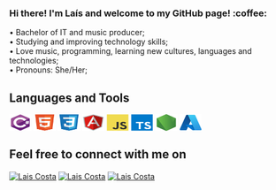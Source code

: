 <div align="left">

<h3>Hi there! I'm Laís and welcome to my GitHub page! 	:coffee:</h3>
  </div>  
• Bachelor of IT and music producer;<br>
• Studying and improving technology skills;<br>
• Love music, programming, learning new cultures, languages and technologies;<br>
• Pronouns: She/Her;<br> 
  
<h2>Languages and Tools</h2>

<a href="https://docs.microsoft.com/pt-br/dotnet/csharp/" target="blank"><img align="center" src="https://github.com/devicons/devicon/blob/master/icons/csharp/csharp-original.svg" alt="LCL-CSHARP" height="30" width="40" /></a>
<a href="https://developer.mozilla.org/pt-BR/docs/Web/HTML" target="blank"><img align="center" src="https://github.com/devicons/devicon/blob/master/icons/html5/html5-original.svg" alt="LCL-HMTL" height="30" width="40" /></a>
<a href="https://developer.mozilla.org/pt-BR/docs/Web/CSS/" target="blank"><img align="center" src="https://github.com/devicons/devicon/blob/master/icons/css3/css3-original.svg" alt="LCL-CSS" height="30" width="40" /></a>
<a href="https://angular.io/" target="blank"><img align="center" src="https://github.com/devicons/devicon/blob/master/icons/angularjs/angularjs-original.svg" alt="LCL -ANGULAR" height="30" width="40" /></a>
<a href="https://docs.microsoft.com/pt-br/javascript/" target="blank"><img align="center" src="https://github.com/devicons/devicon/blob/master/icons/javascript/javascript-original.svg" alt="LCL-JS" height="30" width="40" /></a>
<a href="https://docs.microsoft.com/pt-br/learn/modules/typescript-get-started/" target="blank"><img align="center" src="https://github.com/devicons/devicon/blob/master/icons/typescript/typescript-original.svg" alt="LCL-TS" height="30" width="40" /></a>
<a href="https://nodejs.org/en/" target="blank"><img align="center" src="https://github.com/devicons/devicon/blob/master/icons/nodejs/nodejs-original.svg" alt="LCL-NODEMON" height="30" width="40" /></a>
<a href="https://azure.microsoft.com/pt-br/services/devops/#overview" target="blank"><img align="center" src="https://github.com/devicons/devicon/blob/master/icons/azure/azure-original.svg" alt="LCL-DEVOPS" height="30" width="40" /></a>

<h2>Feel free to connect with me on</h2>

<a href="https://www.linkedin.com/in/lais-costa/" target="blank"><img align="center" src="https://cdn.jsdelivr.net/npm/simple-icons@3.0.1/icons/linkedin.svg" alt="Lais Costa" height="30" width="40" /></a>
<a href="https://www.instagram.com/ltsuki/" target="blank"><img align="center" src="https://cdn.jsdelivr.net/npm/simple-icons@3.13.0/icons/instagram.svg" alt="Lais Costa" height="30" width="40" /></a>
  <a href=mailto:delima.lais@outlook.com target="blank"><img align="center" src="https://cdn.jsdelivr.net/npm/simple-icons@3.13.0/icons/microsoftoutlook.svg" alt="Lais Costa" height="30" width="40" /></a>

</p>
</div>  

<!--
easter egg 
-->
 
</p>
<br>

